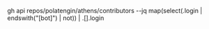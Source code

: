 
gh api repos/polatengin/athens/contributors --jq map(select(.login | endswith("[bot]") | not)) | .[].login
